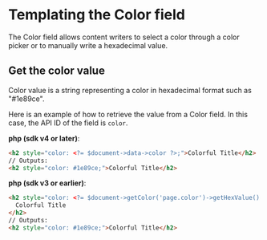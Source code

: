 # Templating the Color field

The Color field allows content writers to select a color through a color picker or to manually write a hexadecimal value.

## Get the color value

Color value is a string representing a color in hexadecimal format such as "#1e89ce".

Here is an example of how to retrieve the value from a Color field. In this case, the API ID of the field is `color`.

**php (sdk v4 or later)**:

```html
<h2 style="color: <?= $document->data->color ?>;">Colorful Title</h2>
// Outputs:
<h2 style="color: #1e89ce;">Colorful Title</h2>
```

**php (sdk v3 or earlier)**:

```html
<h2 style="color: <?= $document->getColor('page.color')->getHexValue() ?>;">
  Colorful Title
</h2>
// Outputs:
<h2 style="color: #1e89ce;">Colorful Title</h2>
```
